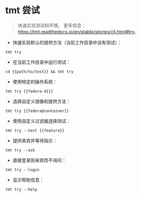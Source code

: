 # tmt 尝试

> 快速实验测试和环境。
> 更多信息：<https://tmt.readthedocs.io/en/stable/stories/cli.html#try>。

- 快速实验默认的提供方法（当前工作目录中没有测试）：

`tmt try`

- 在当前工作目录中运行测试：

`cd {{path/to/test}} && tmt try`

- 使用特定的操作系统：

`tmt try {{fedora-41}}`

- 选择自定义镜像和提供方法：

`tmt try {{fedora@container}}`

- 使用自定义过滤器选择测试：

`tmt try --test {{feature}}`

- 提供来宾并等待指示：

`tmt try --ask`

- 直接登录到来宾而不询问：

`tmt try --login`

- 显示帮助信息：

`tmt try --help`